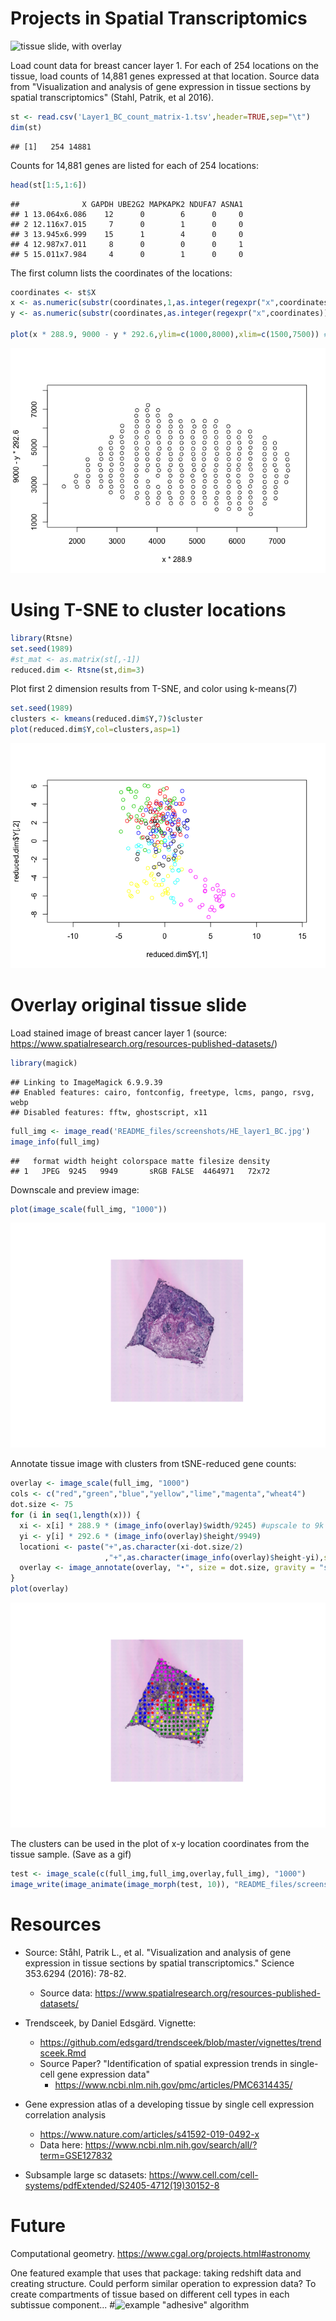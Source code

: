 # Projects in Spatial Transcriptomics

![tissue slide, with overlay](README_files/screenshots/bc1.gif)

Load count data for breast cancer layer 1. For each of 254 locations on the tissue, load counts of 14,881 genes expressed at that location.  Source data from "Visualization and analysis of gene expression in tissue sections by spatial transcriptomics" (Stahl, Patrik, et al 2016). 


```r
st <- read.csv('Layer1_BC_count_matrix-1.tsv',header=TRUE,sep="\t")
dim(st)
```

```
## [1]   254 14881
```

Counts for 14,881 genes are listed for each of 254 locations:

```r
head(st[1:5,1:6])
```

```
##              X GAPDH UBE2G2 MAPKAPK2 NDUFA7 ASNA1
## 1 13.064x6.086    12      0        6      0     0
## 2 12.116x7.015     7      0        1      0     0
## 3 13.945x6.999    15      1        4      0     0
## 4 12.987x7.011     8      0        0      0     1
## 5 15.011x7.984     4      0        1      0     0
```

The first column lists the coordinates of the locations:

```r
coordinates <- st$X
x <- as.numeric(substr(coordinates,1,as.integer(regexpr("x",coordinates))-1))
y <- as.numeric(substr(coordinates,as.integer(regexpr("x",coordinates))+1,nchar(as.character(coordinates))))

plot(x * 288.9, 9000 - y * 292.6,ylim=c(1000,8000),xlim=c(1500,7500)) #upscale coordinates (or can resize image down to 33x35)
```

![](README_files/figure-html/unnamed-chunk-3-1.png)<!-- -->


# Using T-SNE to cluster locations

```r
library(Rtsne)
set.seed(1989)
#st_mat <- as.matrix(st[,-1])
reduced.dim <- Rtsne(st,dim=3)
```

Plot first 2 dimension results from T-SNE, and color using k-means(7)

```r
set.seed(1989)
clusters <- kmeans(reduced.dim$Y,7)$cluster
plot(reduced.dim$Y,col=clusters,asp=1)
```

![](README_files/figure-html/unnamed-chunk-5-1.png)<!-- -->

# Overlay original tissue slide
Load stained image of breast cancer layer 1 (source: https://www.spatialresearch.org/resources-published-datasets/)

```r
library(magick)
```

```
## Linking to ImageMagick 6.9.9.39
## Enabled features: cairo, fontconfig, freetype, lcms, pango, rsvg, webp
## Disabled features: fftw, ghostscript, x11
```

```r
full_img <- image_read('README_files/screenshots/HE_layer1_BC.jpg')
image_info(full_img)
```

```
##   format width height colorspace matte filesize density
## 1   JPEG  9245   9949       sRGB FALSE  4464971   72x72
```

Downscale and preview image:

```r
plot(image_scale(full_img, "1000"))
```

![](README_files/figure-html/unnamed-chunk-7-1.png)<!-- -->

Annotate tissue image with clusters from tSNE-reduced gene counts:

```r
overlay <- image_scale(full_img, "1000")
cols <- c("red","green","blue","yellow","lime","magenta","wheat4")
dot.size <- 75
for (i in seq(1,length(x))) {
  xi <- x[i] * 288.9 * (image_info(overlay)$width/9245) #upscale to 9k x 9k, then downscale to 1k x 1k
  yi <- y[i] * 292.6 * (image_info(overlay)$height/9949)
  locationi <- paste("+",as.character(xi-dot.size/2)
                     ,"+",as.character(image_info(overlay)$height-yi),sep="")
  overlay <- image_annotate(overlay, "•", size = dot.size, gravity = "southwest", color = cols[clusters[i]], location=locationi)
}
plot(overlay)
```

![](README_files/figure-html/unnamed-chunk-8-1.png)<!-- -->

The clusters can be used in the plot of x-y location coordinates from the tissue sample. (Save as a gif)

```r
test <- image_scale(c(full_img,full_img,overlay,full_img), "1000")
image_write(image_animate(image_morph(test, 10)), "README_files/screenshots/bc1.gif")
```

# Resources
* Source: Ståhl, Patrik L., et al. "Visualization and analysis of gene expression in tissue sections by spatial transcriptomics." Science 353.6294 (2016): 78-82.
  * Source data: https://www.spatialresearch.org/resources-published-datasets/

* Trendsceek, by Daniel Edsgärd. Vignette: 
  * https://github.com/edsgard/trendsceek/blob/master/vignettes/trendsceek.Rmd
  * Source Paper? "Identification of spatial expression trends in single-cell gene expression data"
    * https://www.ncbi.nlm.nih.gov/pmc/articles/PMC6314435/
    
* Gene expression atlas of a developing tissue by single cell expression correlation analysis
  * https://www.nature.com/articles/s41592-019-0492-x
  * Data here: https://www.ncbi.nlm.nih.gov/search/all/?term=GSE127832

* Subsample large sc datasets: https://www.cell.com/cell-systems/pdfExtended/S2405-4712(19)30152-8





# Future
Computational geometry. 
https://www.cgal.org/projects.html#astronomy

One featured example that uses that package: taking redshift data and creating structure. Could perform similar operation to expression data? To create compartments of tissue based on different cell types in each subtissue component...
#![example "adhesive" algorithm](README_files/screenshots/example.computational.geometry.png)



